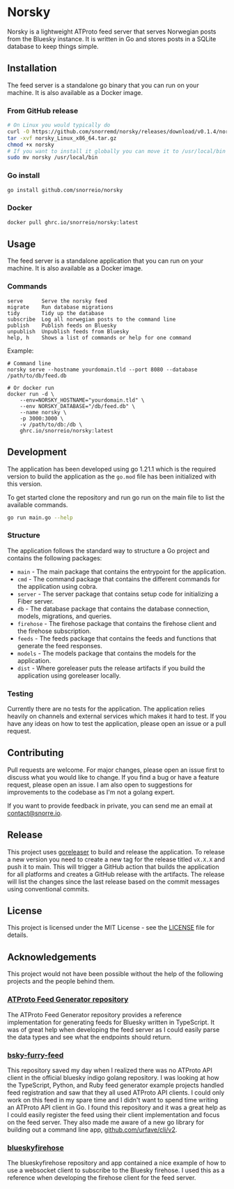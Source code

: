 # Norsky

Norsky is a lightweight ATProto feed server that serves Norwegian posts from the Bluesky instance.
It is written in Go and stores posts in a SQLite database to keep things simple.

## Installation

The feed server is a standalone go binary that you can run on your machine.
It is also available as a Docker image.


### From GitHub release

```bash
# On Linux you would typically do
curl -O https://github.com/snorremd/norsky/releases/download/v0.1.4/norsky_Linux_x86_64.tar.gz
tar -xvf norsky_Linux_x86_64.tar.gz
chmod +x norsky
# If you want to install it globally you can move it to /usr/local/bin
sudo mv norsky /usr/local/bin
```

### Go install

```bash
go install github.com/snorreio/norsky
```

### Docker

```bash
docker pull ghrc.io/snorreio/norsky:latest
```

## Usage

The feed server is a standalone application that you can run on your machine.
It is also available as a Docker image.

### Commands

```
serve      Serve the norsky feed
migrate    Run database migrations
tidy       Tidy up the database
subscribe  Log all norwegian posts to the command line
publish    Publish feeds on Bluesky
unpublish  Unpublish feeds from Bluesky
help, h    Shows a list of commands or help for one command
```

Example:

```
# Command line
norsky serve --hostname yourdomain.tld --port 8080 --database /path/to/db/feed.db

# Or docker run
docker run -d \
    --env=NORSKY_HOSTNAME="yourdomain.tld" \
    --env NORSKY_DATABASE="/db/feed.db" \
    --name norsky \
    -p 3000:3000 \
    -v /path/to/db:/db \
    ghrc.io/snorreio/norsky:latest
```

## Development

The application has been developed using go 1.21.1 which is the required version to build the application as the `go.mod` file has been initialized with this version.

To get started clone the repository and run go run on the main file to list the available commands.

```bash
go run main.go --help
```

### Structure

The application follows the standard way to structure a Go project and contains the following packages:

- `main` - The main package that contains the entrypoint for the application.
- `cmd` - The command package that contains the different commands for the application using cobra.
- `server` - The server package that contains setup code for initializing a Fiber server.
- `db` - The database package that contains the database connection, models, migrations, and queries.
- `firehose` - The firehose package that contains the firehose client and the firehose subscription.
- `feeds` - The feeds package that contains the feeds and functions that generate the feed responses.
- `models` - The models package that contains the models for the application.
- `dist` - Where goreleaser puts the release artifacts if you build the application using goreleaser locally.

### Testing

Currently there are no tests for the application.
The application relies heavily on channels and external services which makes it hard to test.
If you have any ideas on how to test the application, please open an issue or a pull request.

## Contributing

Pull requests are welcome.
For major changes, please open an issue first to discuss what you would like to change.
If you find a bug or have a feature request, please open an issue.
I am also open to suggestions for improvements to the codebase as I'm not a golang expert.

If you want to provide feedback in private, you can send me an email at [contact@snorre.io](mailto:contact@snorre.io).


## Release

This project uses [goreleaser](https://goreleaser.com/) to build and release the application.
To release a new version you need to create a new tag for the release titled `vX.X.X` and push it to main.
This will trigger a GitHub action that builds the application for all platforms and creates a GitHub release with the artifacts.
The release will list the changes since the last release based on the commit messages using conventional commits.

## License

This project is licensed under the MIT License - see the [LICENSE](LICENSE) file for details.

## Acknowledgements

This project would not have been possible without the help of the following projects and the people behind them.

### [ATProto Feed Generator repository](https://github.com/bluesky-social/feed-generator)

The ATProto Feed Generator repository provides a reference implementation for generating feeds for Bluesky written in TypeScript.
It was of great help when developing the feed server as I could easily parse the data types and see what the endpoints should return.

### [bsky-furry-feed](https://github.com/strideynet/bsky-furry-feed)

This repository saved my day when I realized there was no ATProto API client in the official bluesky indigo golang repository.
I was looking at how the TypeScript, Python, and Ruby feed generator example projects handled feed registration and saw that they all used ATProto API clients.
I could only work on this feed in my spare time and I didn't want to spend time writing an ATProto API client in Go.
I found this repository and it was a great help as I could easily register the feed using their client implementation and focus on the feed server.
They also made me aware of a new go library for building out a command line app, [github.com/urfave/cli/v2](github.com/urfave/cli/v2).


### [blueskyfirehose](https://github.com/CharlesDardaman/blueskyfirehose)

The blueskyfirehose repository and app contained a nice example of how to use a websocket client to subscribe to the Bluesky firehose.
I used this as a reference when developing the firehose client for the feed server.